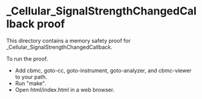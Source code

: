 _Cellular_SignalStrengthChangedCallback proof
==============

This directory contains a memory safety proof for _Cellular_SignalStrengthChangedCallback.

To run the proof.
* Add cbmc, goto-cc, goto-instrument, goto-analyzer, and cbmc-viewer
  to your path.
* Run "make".
* Open html/index.html in a web browser.
